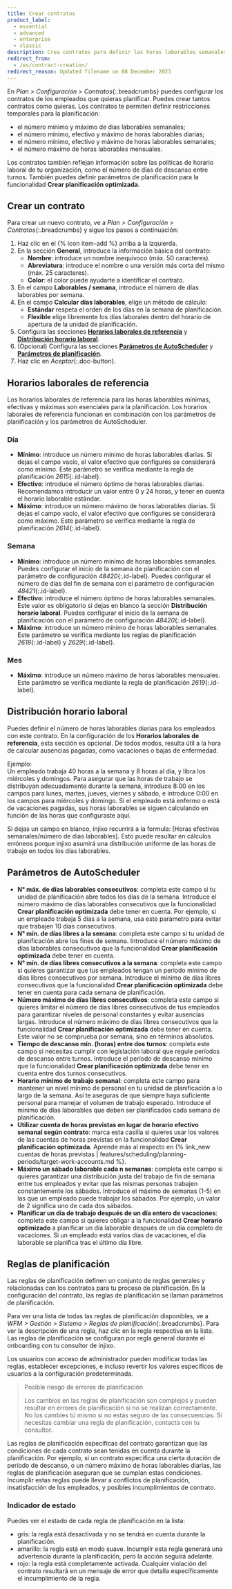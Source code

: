 ```yaml
---
title: Crear contratos
product_label:
  - essential
  - advanced
  - enterprise
  - classic
description: Crea contratos para definir las horas laborables semanales y otras normas para tus empleados.
redirect_from:
  - /es/contract-creation/
redirect_reason: Updated filename on 08 December 2023
---
```


En _Plan > Configuración > Contratos_{:.breadcrumbs} puedes configurar los contratos de los empleados que quieras planificar. Puedes crear tantos contratos como quieras. Los contratos te permiten definir restricciones temporales para la planificación:

- el número mínimo y máximo de días laborables semanales;
- el número mínimo, efectivo y máximo de horas laborables diarias;
- el número mínimo, efectivo y máximo de horas laborables semanales;
- el número máximo de horas laborables mensuales.

Los contratos también reflejan información sobre las políticas de horario laboral de tu organización, como el número de días de descanso entre turnos. También puedes definir parámetros de planificación para la funcionalidad **Crear planificación optimizada**.

## Crear un contrato

Para crear un nuevo contrato, ve a _Plan > Configuración > Contratos_{:.breadcrumbs} y sigue los pasos a continuación:

1. Haz clic en el {% icon item-add %} arriba a la izquierda.
2. En la sección **General**, introduce la información básica del contrato:<br>
    - **Nombre**: introduce un nombre inequívoco (máx. 50 caracteres).
    - **Abreviatura**: introduce el nombre o una versión más corta del mismo (máx. 25 caracteres).
    - **Color**: el color puede ayudarte a identificar el contrato.
3. En el campo **Laborables / semana**, introduce el número de días laborables por semana.
4. En el campo **Calcular días laborables**, elige un método de cálculo: <br>
    - **Estándar** respeta el orden de los días en la semana de planificación.<br>
    - **Flexible** elige libremente los días laborales dentro del horario de apertura de la unidad de planificación.
5. Configura las secciones [**Horarios laborales de referencia**](#horarios-laborales-de-referencia) y [**Distribución horario laboral**](#distribución-horario-laboral).
6. (Opcional) Configura las secciones [**Parámetros de AutoScheduler**](#parámetros-de-autoscheduler) y [**Parámetros de planificación**](#reglas-de-planificación).
7. Haz clic en _Aceptar_{:.doc-button}.

## Horarios laborales de referencia

Los horarios laborales de referencia para las horas laborables mínimas, efectivas y máximas son esenciales para la planificación. Los horarios laborales de referencia funcionan en combinación con los parámetros de planificación y los parámetros de AutoScheduler.

### Día

- **Mínimo**: introduce un número mínimo de horas laborables diarias. Si dejas el campo vacío, el valor efectivo que configures se considerará como mínimo. Este parámetro se verifica mediante la regla de planificación _2615_{:.id-label}.
- **Efectivo**: introduce el número óptimo de horas laborables diarias. Recomendamos introducir un valor entre 0 y 24 horas, y tener en cuenta el horario laborable estándar.
- **Máximo**: introduce un número máximo de horas laborables diarias. Si dejas el campo vacío, el valor efectivo que configures se considerará como máximo. Este parámetro se verifica mediante la regla de planificación _2614_{:.id-label}.

### Semana

- **Mínimo**: introduce un número mínimo de horas laborables semanales. Puedes configurar el inicio de la semana de planificación con el parámetro de configuración _48420_{:.id-label}. Puedes configurar el número de días del fin de semana con el parámetro de configuración _48421_{:.id-label}.
- **Efectivo**: introduce el número óptimo de horas laborables semanales. Este valor es obligatorio si dejas en blanco la sección **Distribución horario laboral**. Puedes configurar el inicio de la semana de planificación con el parámetro de configuración _48420_{:.id-label}.
- **Máximo**: introduce un número mínimo de horas laborables semanales. Este parámetro se verifica mediante las reglas de planificación _2618_{:.id-label} y _2629_{:.id-label}. 

### Mes

- **Máximo**: introduce un número máximo de horas laborables mensuales. Este parámetro se verifica mediante la regla de planificación _2619_{:.id-label}.


## Distribución horario laboral

Puedes definir el número de horas laborables diarias para los empleados con este contrato. En la configuración de los **Horarios laborales de referencia**, esta sección es opcional. De todos modos, resulta útil a la hora de calcular ausencias pagadas, como vacaciones o bajas de enfermedad.

Ejemplo:<br>
Un empleado trabaja 40 horas a la semana y 8 horas al día, y libra los miércoles y domingos. Para asegurar que las horas de trabajo se distribuyan adecuadamente durante la semana, introduce 8:00 en los campos para lunes, martes, jueves, viernes y sábado, e introduce 0:00 en los campos para miércoles y domingo. Si el empleado está enfermo o está de vacaciones pagadas, sus horas laborables se siguen calculando en función de las horas que configuraste aquí.

Si dejas un campo en blanco, injixo recurrirá a la formula: [Horas efectivas semanales/número de días laborables]. Esto puede resultar en cálculos erróneos porque injixo asumirá una distribución uniforme de las horas de trabajo en todos los días laborables.

## Parámetros de AutoScheduler


- **N° máx. de días laborables consecutivos**: completa este campo si tu unidad de planificación abre todos los días de la semana. Introduce el número máximo de días laborables consecutivos que la funcionalidad **Crear planificación optimizada** debe tener en cuenta. Por ejemplo, si un empleado trabaja 5 días a la semana, usa este parámetro para evitar que trabajen 10 días consecutivos.
- **N° mín. de días libres a la semana**: completa este campo si tu unidad de planificación abre los fines de semana. Introduce el número máximo de días laborables consecutivos que la funcionalidad **Crear planificación optimizada** debe tener en cuenta.
- **N° mín. de días libres consecutivos a la semana**: completa este campo si quieres garantizar que tus empleados tengan un período mínimo de días libres consecutivos por semana. Introduce el mínimo de días libres consecutivos que la funcionalidad **Crear planificación optimizada** debe tener en cuenta para cada semana de planificación.
- **Número máximo de días libres consecutivos**: completa este campo si quieres limitar el número de días libres consecutivos de tus empleados para garantizar niveles de personal constantes y evitar ausencias largas. Introduce el número máximo de días libres consecutivos que la funcionalidad **Crear planificación optimizada** debe tener en cuenta. Este valor no se comprueba por semana, sino en términos absolutos.
- **Tiempo de descanso mín. (horas) entre dos turnos**: completa este campo si necesitas cumplir con legislación laboral que regule períodos de descanso entre turnos. Introduce el período de descanso mínimo que la funcionalidad **Crear planificación optimizada** debe tener en cuenta entre dos turnos consecutivos.	
- **Horario mínimo de trabajo semanal**: completa este campo para mantener un nivel mínimo de personal en tu unidad de planificación a lo largo de la semana. Así te aseguras de que siempre haya suficiente personal para manejar el volumen de trabajo esperado. Introduce el mínimo de días laborables que deben ser planificados cada semana de planificación.
- **Utilizar cuenta de horas previstas en lugar de horario efectivo semanal según contrato**: marca esta casilla si quieres usar los valores de las cuentas de horas previstas en la funcionalidad **Crear planificación optimizada**. Aprende más al respecto en {% link_new cuentas de horas previstas | features/scheduling/planning-periods/target-work-accounts.md %}.
- **Máximo un sábado laborable cada n semanas**: completa este campo si quieres garantizar una distribución justa del trabajo de fin de semana entre tus empleados y evitar que las mismas personas trabajen constantemente los sábados. Introduce el máximo de semanas (1-5) en las que un empleado puede trabajar los sábados. Por ejemplo, un valor de 2 significa uno de cada dos sábados.
- **Planificar un día de trabajo después de un día entero de vacaciones**: completa este campo si quieres obligar a la funcionalidad **Crear horario optimizado** a planificar un día laborable después de un día completo de vacaciones. Si un empleado está varios días de vacaciones, el día laborable se planifica tras el último día libre.

## Reglas de planificación

Las reglas de planificación definen un conjunto de reglas generales y relacionadas con los contratos para tu proceso de planificación. En la configuración del contrato, las reglas de planificación se llaman parámetros de planificación.

Para ver una lista de todas las reglas de planificación disponibles, ve a _WFM > Gestión > Sistema > Reglas de planificación_{:.breadcrumbs}. Para ver la descripción de una regla, haz clic en la regla respectiva en la lista. Las reglas de planificación se configuran por regla general durante el onboarding con tu consultor de injixo.

Los usuarios con acceso de administrador pueden modificar todas las reglas, establecer excepciones, e incluso revertir los valores específicos de usuarios a la configuración predeterminada.

> Posible riesgo de errores de planificación
>
> Los cambios en las reglas de planificación son complejos y pueden resultar en errores de planificación si no se realizan correctamente. No los cambies tú mismo si no estás seguro de las consecuencias. Si necesitas cambiar una regla de planificación, contacta con tu consultor.

Las reglas de planificación específicas del contrato garantizan que las condiciones de cada contrato sean tenidas en cuenta durante la planificación. Por ejemplo, si un contrato especifica una cierta duración de período de descanso, o un número máximo de horas laborables diarias, las reglas de planificación aseguran que se cumplan estas condiciones. Incumplir estas reglas puede llevar a conflictos de planificación, insatisfacción de los empleados, y posibles incumplimientos de contrato.

### Indicador de estado

Puedes ver el estado de cada regla de planificación en la lista:

  - gris: la regla está desactivada y no se tendrá en cuenta durante la planificación.
  - amarillo: la regla está en modo suave. Incumplir esta regla generará una advertencia durante la planificación, pero la acción seguirá adelante.
  - rojo: la regla está completamente activada. Cualquier violación del contrato resultará en un mensaje de error que detalla específicamente el incumplimiento de la regla.